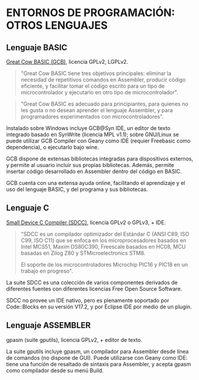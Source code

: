 # ENTORNOS DE PROGRAMACIÓN: OTROS LENGUAJES

## Lenguaje BASIC

[Great Cow BASIC (GCB)](http://gcbasic.sourceforge.net/), licencia GPLv2, LGPLv2.

> "Great Cow BASIC tiene tres objetivos principales: eliminar la necesidad de repetitivos
>comandos en Assembler, producir código eficiente, y facilitar tomar el código escrito para un
> tipo de microcontrolador y ejecutarlo en otro tipo de microcontrolador".

> "Great Cow BASIC es adecuado para principiantes, para quienes no les gusta o no desean
> aprender el lenguaje Assembler, y para programadores experimentados con
> microcontroladores".

Instalado sobre Windows incluye GCB@Syn IDE, un editor de texto integrado basado en
SynWrite (licencia MPL v1.1); sobre GNU/Linux se puede utilizar GCB Compiler con Geany
como IDE (requier Freebasic como dependencia), o ejecutarlo bajo wine.

GCB dispone de extensas bibliotecas integradas para dispositivos externos, y permite al
usuario incluir sus propias bibliotecas. Además, permite insertar código desarrollado en
Assembler dentro del código en BASIC.

GCB cuenta con una extensa ayuda online, facilitando el aprendizaje y el uso del lenguaje
BASIC, y del programa y sus bibliotecas.

## Lenguaje C

[Small Device C Compiler (SDCC)](http://sdcc.sourceforge.net/), licencia GPLv2 o GPLv3, + IDE.

> "SDCC es un compilador optimizador del Estándar C (ANSI C89, ISO C99, ISO C11) que se
> enfoca en los microprocesadores basados en Intel MCS51, Maxim DS80C390, Freescale
> basados en HC08, MCU basadas en Zilog Z80 y STMicroelectronics STM8.
> 
> El soporte de los microcontroladores Microchip PIC16 y PIC18 en un trabajo en progreso".

La suite SDCC es una colección de varios componentes derivados de diferentes fuentes con
diferentes licencias Free Open Source Software.

SDCC no provee un IDE nativo, pero es plenamente soportado por Code::Blocks en su versión
V17.2, y por Eclipse IDE por medio de un plugin.

## Lenguaje ASSEMBLER

gpasm (suite gputils), licencia GPLv2, + editor de texto.

La suite gputils incluye gpasm, un compilador para Assembler desde línea de comandos (no
dispone de GUI). Puede utilizarse con Geany como IDE: tiene una función de resaltado de
sintaxis para Assembler, y acepta gpasm como compilador desde su menú Build.
